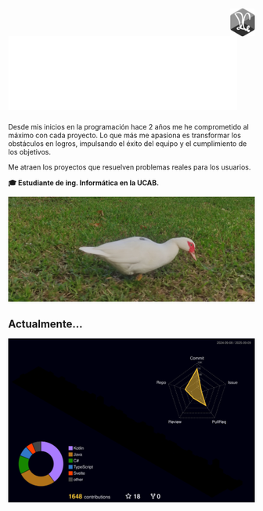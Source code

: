 # <img src="./images/logo.png" alt="Logo" title="Logo" style="width: 10%; max-width: 80px;" align="right" /> ![Hello](images/bienvenida.svg)
Desde mis inicios en la programación hace 2 años me he comprometido al máximo con cada proyecto.
Lo que más me apasiona es transformar los obstáculos en logros, impulsando el éxito del
equipo y el cumplimiento de los objetivos.

Me atraen los proyectos que resuelven problemas reales para los usuarios.

**🎓 Estudiante de ing. Informática en la UCAB.**

![Pato](./images/pato.jpg)

## Actualmente...
![](profile-3d-contrib/profile-night-rainbow.svg)
